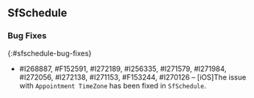 ## SfSchedule

### Bug Fixes
{:#sfschedule-bug-fixes}

* \#I268887, \#F152591, \#I272189, \#I256335, \#I271579, \#I271984, \#I272056, \#I272138, \#I271153, \#F153244, \#I270126 – [iOS]The issue with `Appointment TimeZone` has been fixed in `SfSchedule`.